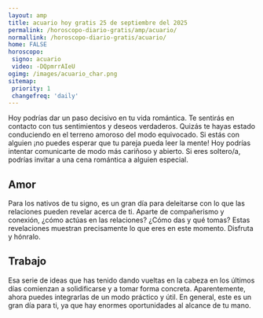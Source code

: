 ```yaml
---
layout: amp
title: acuario hoy gratis 25 de septiembre del 2025 
permalink: /horoscopo-diario-gratis/amp/acuario/
normallink: /horoscopo-diario-gratis/acuario/
home: FALSE
horoscopo:
 signo: acuario
 video: -DQpmrrAIeU
ogimg: /images/acuario_char.png
sitemap:
 priority: 1
 changefreq: 'daily'
---
```



Hoy podrías dar un paso decisivo en tu vida romántica. Te sentirás en contacto con tus sentimientos y deseos verdaderos. Quizás te hayas estado conduciendo en el terreno amoroso del modo equivocado. Si estás con alguien ¡no puedes esperar que tu pareja pueda leer la mente! Hoy podrías intentar comunicarte de modo más cariñoso y abierto. Si eres soltero/a, podrías invitar a una cena romántica a alguien especial.

## Amor

Para los nativos de tu signo, es un gran día para deleitarse con lo que las relaciones pueden revelar acerca de ti. Aparte de compañerismo y conexión, ¿cómo actúas en las relaciones? ¿Cómo das y qué tomas? Estas revelaciones muestran precisamente lo que eres en este momento. Disfruta y hónralo.

## Trabajo

Esa serie de ideas que has tenido dando vueltas en la cabeza en los últimos días comienzan a solidificarse y a tomar forma concreta. Aparentemente, ahora puedes integrarlas de un modo práctico y útil. En general, este es un gran día para ti, ya que hay enormes oportunidades al alcance de tu mano.